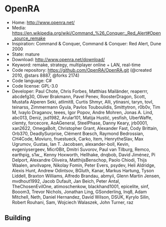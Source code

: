 # OpenRA

- Home: http://www.openra.net/
- Media: https://en.wikipedia.org/wiki/Command_%26_Conquer:_Red_Alert#Open_source_remake
- Inspiration: Command & Conquer, Command & Conquer: Red Alert, Dune 2000
- State: mature
- Download: http://www.openra.net/download/
- Keyword: remake, strategy, multiplayer online + LAN, real-time
- Code repository: https://github.com/OpenRA/OpenRA.git (@created 2010, @stars 8887, @forks 2174)
- Code language: C#
- Code license: GPL-3.0
- Developer: Paul Chote, Chris Forbes, Matthias Mailänder, reaperrr, abcdefg30, Oliver Brakmann, Pavel Penev, RoosterDragon, Scott, Mustafa Alperen Seki, atlimit8, Curtis Shmyr, Alli, ytinasni, taryn, tovl, teinarss, Zimmermann Gyula, Pavlos Touboulidis, Smittytron, r0b0v, Tim M, Ivaylo Draganov, teees, Igor Popov, Andre Mohren, Jonas A. Lind, abc013, Deniz, jsd1982, Arular101, Matija Hustić, yesfish, UberWaffe, clemty, forcecore, AoAGeneral, SteelPhase, Danny Keary, jrb0001, xan2622, OmegaBolt, Christopher Grant, Alexander Fast, Cody Brittain, Orb370, DeadlySurprise, Clément Bœsch, Raymond Bedrossian, CH4Code, Moviuro, fruestueck, Carko, ltem, HenrytheSlav, Max Ugrumov, Gustas, Ian T. Jacobsen, alexander-boll, Kevin, evgeniysergeev, Micr0Bit, Dmitri Suvorov, Paul van Tilburg, Remco, earthpig, s1w_, Kenny Hoxworth, Hellhake, dnqbob, David Jiménez, Pi Delport, Alexandre Oliveira, MatthijsBenschop, Paolo Chiodi, Thijs Waalen, anvilvapre, Nikolay Fomin, Peter Evers, psydev, Heli Aldridge, Alexis Hunt, Andrew Odintsov, BGluth, Kanar, Markus Hartung, Tyson Liddell, Braxton Williams, Alfredo Brandau, abmyii, Glenn Martin Jensen, mvdhout1992, Jacob Dufault, Jan Beich, Peter Antal, TheChosenEvilOne, atimoschenkow, blackhand1001, epicelite, sinf, Booom3, Trevor Nichols, Jonathan Ling, GSonderling, Inq8, Adam Mitchell, Neth, Daniel Hernandez, David Wilson, DSUK, Kyrylo Silin, Robert Rouhani, Sam, Wojciech Walaszek, John Turner, raz

## Building
